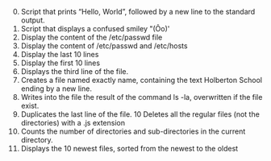 0. Script that prints “Hello, World”, followed by a new line to the standard output.
1. Script that displays a confused smiley "(Ôo)'
2. Display the content of the /etc/passwd file
3. Display the content of /etc/passwd and /etc/hosts
4. Display the last 10 lines
5. Display the first 10 lines
6. Displays the third line of the file.
7. Creates a file named exactly name, containing the text Holberton School ending by a new line.
8. Writes into the file the result of the command ls -la, overwritten if the file exist.
9. Duplicates the last line of the file.
10 Deletes all the regular files (not the directories) with a .js extension 
11. Counts the number of directories and sub-directories in the current directory.
12. Displays the 10 newest files, sorted from the newest to the oldest